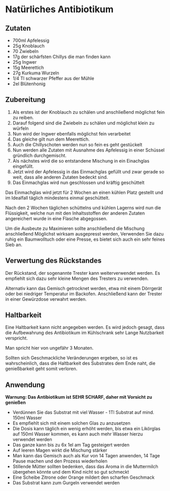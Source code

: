 # Natürliches Antibiotikum
## Zutaten
- 700ml Apfelessig
- 25g Knoblauch
- 70 Zwiebeln
- 17g der schärfsten Chillys die man finden kann
- 25g Ingwer
- 15g Meerettich
- 27g Kurkuma Wurzeln
- 1/4 Tl schwarzer Pfeffer aus der Mühle
- 2el Blütenhonig

## Zubereitung
1. Als erstes ist der Knoblauch zu schälen und anschließend möglichst fein zu reiben.
2. Darauf folgend sind die Zwiebeln zu schälen und möglichst klein zu würfeln
3. Nun wird der Ingwer ebenfalls möglichst fein verarbeitet
4. Das gleiche gilt nun dem Meerettich.
5. Auch die Chillyschoten werden nun so fein es geht gestückelt
6. Nun werden alle Zutaten mit Ausnahme des Apfelessig in einer Schüssel gründlich durchgemischt.
7. Als nächstes wird die so entstandene Mischung in ein Einachglas eingefüllt.
8. Jetzt wird der Apfelessig in das Einmachglas gefüllt und zwar gerade so weit, dass alle anderen Zutaten bedeckt sind.
9. Das Einmachglas wird nun geschlossen und kräftig geschüttelt

Das Einmachglas wird jetzt für 2 Wochen an einen kühlen Platz gestellt und im Idealfall täglich mindestens einmal geschüttelt.

Nach den 2 Wochen täglichen schüttelns und kühlen Lagerns wird nun die Flüssigkeit, welche nun mit den Inhaltsstoffen der anderen Zutaten angereichert wurde in eine Flasche abgegossen.

Um die Ausbeute zu Maximieren sollte anschließend die Mischung anschließend Möglichst wirksam ausgepresst werden, Verwenden Sie dazu ruhig ein Baumwolltuch oder eine Presse, es bietet sich auch ein sehr feines Sieb an.

## Verwertung des Rückstandes
Der Rückstand, der sogenannte Trester kann weiterverwendet werden. Es empfiehlt sich dazu sehr kleine Mengen des Tresters zu verwenden.

Alternativ kann das Gemisch getrocknet werden, etwa mit einem Dörrgerät oder bei niedriger Temperatur im Backofen. 
Anschließend kann der Trester in einer Gewürzdose verwahrt werden.

## Haltbarkeit
Eine Haltbarkeit kann nicht angegeben werden.
Es wird jedoch gesagt, dass die Aufbewahrung des Antibiotikum im Kühlschrank sehr Lange Nutzbarkeit verspricht.

Man spricht hier von ungefähr 3 Monaten.

Sollten sich Geschmackliche Veränderungen ergeben, so ist es wahrscheinlich, dass die Haltbarkeit des Substrates dem Ende naht, die genießbarkeit geht somit verloren.

## Anwendung
**Warnung: Das Antibiotikum ist SEHR SCHARF, daher mit Vorsicht zu genießen**

- Verdünnen Sie das Substrat mit viel Wasser - 1Tl Substrat auf mind. 150ml Wasser
- Es empfiehlt sich mit einem solchen Glas zu anzusetzen
- Die Dosis kann täglich ein wenig erhöht werden, bis etwa ein Likörglas auf 150ml Wasser kommen, es kann auch mehr Wasser hierzu verwendet werden
- Das ganze kann bis zu 6x 1el am Tag gesteigert werden
- Auf leeren Magen wirkt die Mischung stärker
- Man kann das Gemisch auch als Kur von 14 Tagen anwenden, 14 Tage Pause machen und den Prozess wiederholen
- Stillende Mütter sollten bedenken, dass das Aroma in die Muttermilch übergehen könnte und dem Kind nicht so gut schmeckt
- Eine Scheibe Zitrone oder Orange mildert den scharfen Geschmack
- Das Substrat kann zum Gurgeln verwendet werden

